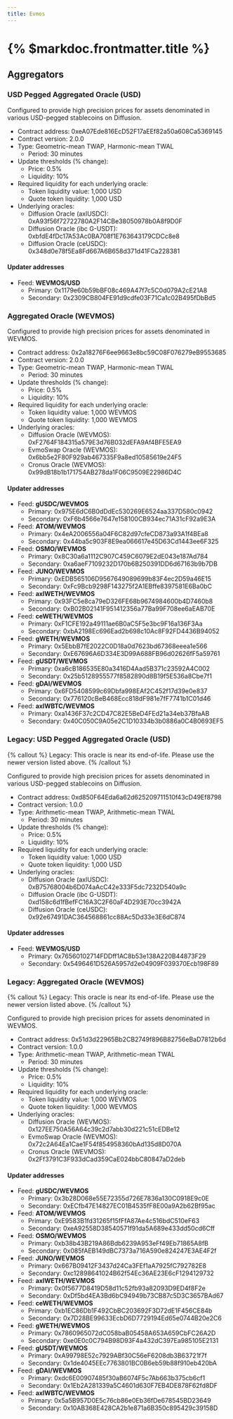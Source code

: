 ```yaml
---
title: Evmos
---
```


# {% $markdoc.frontmatter.title %}

## Aggregators

### USD Pegged Aggregated Oracle (USD)

Configured to provide high precision prices for assets denominated in various USD-pegged stablecoins on Diffusion.

- Contract address: 0xeA07Ede816EcD52F17aEEf82a50a608Ca5369145
- Contract version: 2.0.0
- Type: Geometric-mean TWAP, Harmonic-mean TWAL
  - Period: 30 minutes
- Update thresholds (% change):
  - Price: 0.5%
  - Liquidity: 10%
- Required liquidity for each underlying oracle:
  - Token liquidity value: 1,000 USD
  - Quote token liquidity: 1,000 USD
- Underlying oracles:
  - Diffusion Oracle (axlUSDC): 0xA93f56f72722780A2F14CBe38050978b0A8f9D0F
  - Diffusion Oracle (ibc G-USDT): 0xbfdE4fDc17A53Ac0BA708f1E763643179CDCc8e8
  - Diffusion Oracle (ceUSDC): 0x348d0e78f5Ea8Fd667A6B658d371d41FCa228381

#### Updater addresses
- Feed: **WEVMOS/USD**
  - Primary: 0x1179e60b59bBF08c469A47f7c5C0d079A2cE21A8
  - Secondary: 0x2309CB804FE91d9cdfe03F71Ca1c02B495fDbBd5

### Aggregated Oracle (WEVMOS)

Configured to provide high precision prices for assets denominated in WEVMOS.

- Contract address: 0x2a18276F6ee9663e8bc59C08F076279eB9553685
- Contract version: 2.0.0
- Type: Geometric-mean TWAP, Harmonic-mean TWAL
  - Period: 30 minutes
- Update thresholds (% change):
  - Price: 0.5%
  - Liquidity: 10%
- Required liquidity for each underlying oracle:
  - Token liquidity value: 1,000 WEVMOS
  - Quote token liquidity: 1,000 WEVMOS
- Underlying oracles:
  - Diffusion Oracle (WEVMOS): 0xF2764F184315a579E3d76B032dEFA9Af4BFE5EA9
  - EvmoSwap Oracle (WEVMOS): 0x6bb5e2F80F929ab467335F9a8ed10585619e24F5
  - Cronus Oracle (WEVMOS): 0x99dB18b1b171754AB278da1F06C9509E22986D4C

#### Updater addresses
- Feed: **gUSDC/WEVMOS**
  - Primary: 0x975E6dC6B0dDdEc530269E6524aa337D580c0942
  - Secondary: 0xF6b4566e7647e158100CB934ec71A31cF92a9E3A
- Feed: **ATOM/WEVMOS**
  - Primary: 0x4eA2006556a04F6C82d97cfeCD873a93A1f4BEa8
  - Secondary: 0x44ba5c903F8E9ea066617e45D63Cd1443ee6F325
- Feed: **OSMO/WEVMOS**
  - Primary: 0x8C30a6a1112C907C459C6079E2dE043e187Ad784
  - Secondary: 0xa6aeF7109232D170b6B250391DD6d67163b9b7DB
- Feed: **JUNO/WEVMOS**
  - Primary: 0xEDB565106D9567649089699b83F4ec2D59a46E15
  - Secondary: 0xFc9Bcb9298F143275f2A1EBffe8397581E6Ba0bC
- Feed: **axlWETH/WEVMOS**
  - Primary: 0x93FC5e8ca79eD326FE68b9674984600b4D7460b8
  - Secondary: 0xB02B02141F951412356a77Ba99F708ee6aEAB70E
- Feed: **ceWETH/WEVMOS**
  - Primary: 0xF1CFE192a49111ae6B0aC5F5e3bc9F16a136F3Aa
  - Secondary: 0xbA2198Ec696Ead2b698c10Ac8F92FD4436B94052
- Feed: **gWETH/WEVMOS**
  - Primary: 0x5EbbB7fE2022C0D18a0d7623bd67368eeea1e566
  - Secondary: 0xE67696A6D334E3D99A688FB96d02626fF5a59761
- Feed: **gUSDT/WEVMOS**
  - Primary: 0xa6cB186535E80a3416D4Aad5B371c23592A4C002
  - Secondary: 0x25b5128955577f8582890d8B19f5E536a8Cbe7f1
- Feed: **gDAI/WEVMOS**
  - Primary: 0x6FD5408599c69Dbfa998EAf2C452f17d39e0e837
  - Secondary: 0x776120cBeB468Ecc818dF981e7fF7741b1C01d46
- Feed: **axlWBTC/WEVMOS**
  - Primary: 0xa1436F37c2CD47C82E5BeD4FEd21a34eb37BfaAB
  - Secondary: 0x40C050C9A05e2C1D10334b3b0886a0C4B0693EF5

### Legacy: USD Pegged Aggregated Oracle (USD)

{% callout %}
Legacy: This oracle is near its end-of-life. Please use the newer version listed above.
{% /callout %}

Configured to provide high precision prices for assets denominated in various USD-pegged stablecoins on Diffusion.

- Contract address: 0xd850F64Eda6a62d625209711510f43cD49Ef8798
- Contract version: 1.0.0
- Type: Arithmetic-mean TWAP, Arithmetic-mean TWAL
  - Period: 30 minutes
- Update thresholds (% change):
  - Price: 0.5%
  - Liquidity: 10%
- Required liquidity for each underlying oracle:
  - Token liquidity value: 1,000 USD
  - Quote token liquidity: 1,000 USD
- Underlying oracles:
  - Diffusion Oracle (axlUSDC): 0xB75768004b6D074aAcC42e333F5dc7232D540a9c
  - Diffusion Oracle (ibc G-USDT): 0xd158c6d1fBefFC16A3C2F60aF4D293E70cc3942A
  - Diffusion Oracle (ceUSDC): 0x92e67491DAC364568861cc88Ac5Dd33e3E6dC874

#### Updater addresses
- Feed: **WEVMOS/USD**
  - Primary: 0x76560102714FDDff1AC8b53e138A220B44873F29
  - Secondary: 0x5496461D526A5957d2e04909F039370Ecb198F89

### Legacy: Aggregated Oracle (WEVMOS)

{% callout %}
Legacy: This oracle is near its end-of-life. Please use the newer version listed above.
{% /callout %}

Configured to provide high precision prices for assets denominated in WEVMOS.

- Contract address: 0x51d3d22965Bb2CB2749f896B82756eBaD7812b6d
- Contract version: 1.0.0
- Type: Arithmetic-mean TWAP, Arithmetic-mean TWAL
  - Period: 30 minutes
- Update thresholds (% change):
  - Price: 0.5%
  - Liquidity: 10%
- Required liquidity for each underlying oracle:
  - Token liquidity value: 1,000 WEVMOS
  - Quote token liquidity: 1,000 WEVMOS
- Underlying oracles:
  - Diffusion Oracle (WEVMOS): 0x127EE750A56A64c39c2d7abb30d221c51cEDBe12
  - EvmoSwap Oracle (WEVMOS): 0x72c2A64Ea1Cae1F54f854958360bAd135d8D070A
  - Cronus Oracle (WEVMOS): 0x2Ff3791C3F933dCad359CaE024bbC80847aD2deb

#### Updater addresses
- Feed: **gUSDC/WEVMOS**
  - Primary: 0x3b28D068e55E72355d726E7836a130C0918E9c0E
  - Secondary: 0xECfb47E14827EC01B4535fF8E00a9A2b62Bf95ac
- Feed: **ATOM/WEVMOS**
  - Primary: 0xE9583B1fd31265f15fFfA87Ae4c516bdC510eF63
  - Secondary: 0xeA92558D38540571f91da5A689e433dd50cd6Cff
- Feed: **OSMO/WEVMOS**
  - Primary: 0xb38b43B219A86Bdb6239A953eFf49Eb71865A8fB
  - Secondary: 0x085fAEB149dBC7373a716A590e824247E3AE4F2f
- Feed: **JUNO/WEVMOS**
  - Primary: 0x667B09412F3437d24Ca3FEf1aA7925fC792782E8
  - Secondary: 0xc12898641024B62f54Ec36AE23E6cF1294129732
- Feed: **axlWETH/WEVMOS**
  - Primary: 0x0f5677D8419D58d11c52fb93a82093D9ED4f8F2e
  - Secondary: 0xDf5bd4EA3Bd6bC94949b73CB87c5D3C3657BAd67
- Feed: **ceWETH/WEVMOS**
  - Primary: 0xb1EC86Db1F492CbBC203692F3D72dE1F456CE84b
  - Secondary: 0x7D28BE99633EcbD6D7729194Ed65e0744B20e2C6
- Feed: **gWETH/WEVMOS**
  - Primary: 0x7860965072dC058baB05458A653A659CbFC26A2D
  - Secondary: 0xe0E0c0C794B98D93F4a432dC397Ea985105E2131
- Feed: **gUSDT/WEVMOS**
  - Primary: 0xA99798E52c7929ABf30C56eF6208db3B63721f7f
  - Secondary: 0x1de4045EEc7763801BC0B6eb59b88f910eb420bA
- Feed: **gDAI/WEVMOS**
  - Primary: 0xdc6E00907485f30aB6074F5c7Ab663b375cb6cf1
  - Secondary: 0x1Eb2A281339a5C4601d630F7EB4DE878F62fd8DF
- Feed: **axlWBTC/WEVMOS**
  - Primary: 0x5a5B957D0E5c76cb86e0Eb36fDe678545BD23649
  - Secondary: 0x10AB368E428CA2b1e871a6B350c895429c39158D